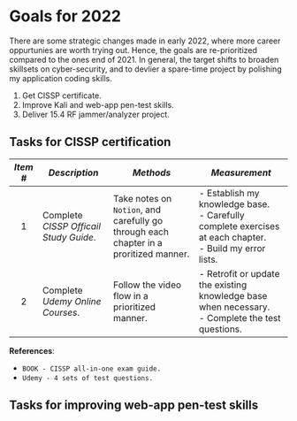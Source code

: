 # Goals for 2022

There are some strategic changes made in early 2022, where more career oppurtunies are worth trying out. Hence, the goals are re-prioritized compared to the ones end of 2021. In general, the target shifts to broaden skillsets on cyber-security, and to devlier a spare-time project by polishing my application coding skills.

1. Get CISSP certificate.
2. Improve Kali and web-app pen-test skills.
3. Deliver 15.4 RF jammer/analyzer project.

## Tasks for CISSP certification

|  *Item #* | *Description*  | *Methods* | *Measurement* |
|:-:|-|-|-|
| 1 | Complete *CISSP Officail Study Guide*. | Take notes on `Notion`, and carefully go through each chapter in a proritized manner. | - Establish my knowledge base. <br> - Carefully complete exercises at each chapter. <br> - Build my error lists. |
| 2 | Complete *Udemy Online Courses*. | Follow the video flow in a prioritized manner. | - Retrofit or update the existing knowledge base when necessary. <br> - Complete the test questions. |

**References**: 
  - `BOOK - CISSP all-in-one exam guide.`
  - `Udemy - 4 sets of test questions.`

## Tasks for improving web-app pen-test skills


